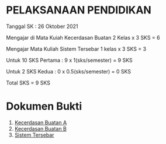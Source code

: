 # PELAKSANAAN PENDIDIKAN

Tanggal SK : 26 Oktober 2021

Mengajar di Mata Kuiah Kecerdasan Buatan
2 Kelas x 3 SKS = 6

Mengajar Mata Kuliah Sistem Tersebar
1 kelas x 3 SKS = 3

Untuk 10 SKS Pertama :
9 x 1(sks/semester) = 9 SKS

Untuk 2 SKS Kedua :
0 x 0.5(sks/semester) = 0 SKS

Total SKS = 9 SKS

# Dokumen Bukti

1. [Kecerdasan Buatan A](ai3a.pdf)
2. [Kecerdasan Buatan B](ai3b.pdf)
3. [Sistem Tersebar](sisterb.pdf)